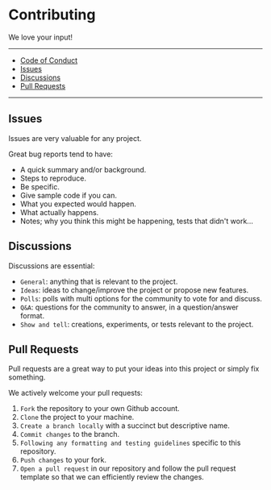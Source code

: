 # Contributing

We love your input!

---

- [Code of Conduct](CODE_OF_CONDUCT.md)
- [Issues](#issues)
- [Discussions](#discussions)
- [Pull Requests](#pull-requests)

---

## Issues

Issues are very valuable for any project.

Great bug reports tend to have:

- A quick summary and/or background.
- Steps to reproduce.
- Be specific.
- Give sample code if you can.
- What you expected would happen.
- What actually happens.
- Notes; why you think this might be happening, tests that didn't work...

## Discussions

Discussions are essential:

- `General`: anything that is relevant to the project.
- `Ideas`: ideas to change/improve the project or propose new features.
- `Polls`: polls with multi options for the community to vote for and discuss.
- `Q&A`: questions for the community to answer, in a question/answer format.
- `Show and tell`: creations, experiments, or tests relevant to the project.

## Pull Requests

Pull requests are a great way to put your ideas into this project or simply
fix something.

We actively welcome your pull requests:

1. `Fork` the repository to your own Github account.
2. `Clone` the project to your machine.
3. `Create a branch locally` with a succinct but descriptive name.
4. `Commit changes` to the branch.
5. `Following any formatting and testing guidelines` specific to this repository.
6. `Push changes` to your fork.
7. `Open a pull request` in our repository and follow the pull request template
so that we can efficiently review the changes.

